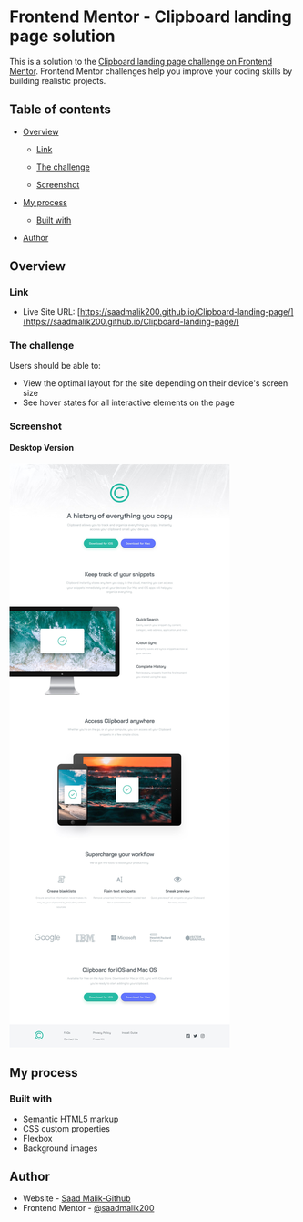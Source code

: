 # Frontend Mentor - Clipboard landing page solution

This is a solution to the [Clipboard landing page challenge on Frontend Mentor](https://www.frontendmentor.io/challenges/clipboard-landing-page-5cc9bccd6c4c91111378ecb9). Frontend Mentor challenges help you improve your coding skills by building realistic projects. 


## Table of contents

- [Overview](#overview)
  - [Link](#link)
  - [The challenge](#the-challenge)
  
  - [Screenshot](#screenshot)
  
- [My process](#my-process)

  - [Built with](#built-with)

- [Author](#author)

## Overview

### Link

- Live Site URL: [https://saadmalik200.github.io/Clipboard-landing-page/](https://saadmalik200.github.io/Clipboard-landing-page/)


### The challenge

Users should be able to:

- View the optimal layout for the site depending on their device's screen size
- See hover states for all interactive elements on the page

### Screenshot

#### Desktop Version

![Desktop Layout](./design/desktop-design.jpg)


## My process

### Built with

- Semantic HTML5 markup
- CSS custom properties
- Flexbox
- Background images

## Author

- Website - [Saad Malik-Github](https://github.com/saadmalik200)
- Frontend Mentor - [@saadmalik200](https://www.frontendmentor.io/profile/saadmalik200)


